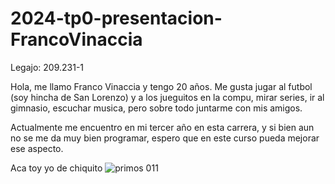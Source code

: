 # 2024-tp0-presentacion-FrancoVinaccia

Legajo: 209.231-1

Hola, me llamo Franco Vinaccia y tengo 20 años. Me gusta jugar al futbol (soy hincha de San Lorenzo) y a los jueguitos en la compu, mirar series, ir al gimnasio, escuchar musica, pero sobre todo juntarme con mis amigos.

Actualmente me encuentro en mi tercer año en esta carrera, y si bien aun no se me da muy bien programar, espero que en este curso pueda mejorar ese aspecto. 

Aca toy yo de chiquito
![primos 011](https://github.com/pdepjm/2024-tp0-presentacion-FrancoVinaccia/assets/164783682/da17cb48-64ff-4174-a4f3-0559523434a7)
